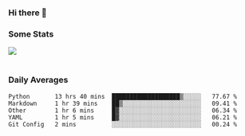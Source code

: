 ### Hi there 👋

<!--
**haruishi43/haruishi43** is a ✨ _special_ ✨ repository because its `README.md` (this file) appears on your GitHub profile.

Here are some ideas to get you started:

- 🔭 I’m currently working on ...
- 🌱 I’m currently learning ...
- 👯 I’m looking to collaborate on ...
- 🤔 I’m looking for help with ...
- 💬 Ask me about ...
- 📫 How to reach me: ...
- 😄 Pronouns: ...
- ⚡ Fun fact: ...
-->

### Some Stats
<div>
  <img align="center" src="https://github-readme-stats.vercel.app/api?username=haruishi43&count_private=true&show_icons=true" />
</div>

</br>

### Daily Averages

<!--START_SECTION:waka-->
```text
Python       13 hrs 40 mins  ███████████████████▒░░░░░   77.67 % 
Markdown     1 hr 39 mins    ██▒░░░░░░░░░░░░░░░░░░░░░░   09.41 % 
Other        1 hr 6 mins     █▓░░░░░░░░░░░░░░░░░░░░░░░   06.34 % 
YAML         1 hr 5 mins     █▓░░░░░░░░░░░░░░░░░░░░░░░   06.21 % 
Git Config   2 mins          ░░░░░░░░░░░░░░░░░░░░░░░░░   00.24 % 
```
<!--END_SECTION:waka-->
